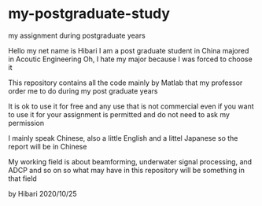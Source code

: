 # my-postgraduate-study
my assignment during postgraduate years

Hello my net name is Hibari
I am a post graduate student in China majored in Acoutic Engineering
Oh, I hate my major because I was forced to choose it

This repository contains all the code mainly by Matlab that
my professor order me to do during my post graduate years

It is ok to use it for free and any use that is not commercial
even if you want to use it for your assignment is permitted 
and do not need to ask my permission

I mainly speak Chinese, also a little English and a littel Japanese
so the report will be in Chinese

My working field is about beamforming, underwater signal processing,
and ADCP and so on
so what may have in this repository will be something in that field

by Hibari 2020/10/25
